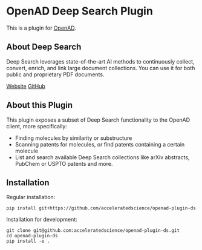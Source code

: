# OpenAD Deep Search Plugin

This is a plugin for [OpenAD]().

## About Deep Search

Deep Search leverages state-of-the-art AI methods to continuously collect, convert, enrich, and link large document collections. You can use it for both public and proprietary PDF documents.

[Website](https://ds4sd.github.io/)
[GitHub](https://github.com/DS4SD)

## About this Plugin

This plugin exposes a subset of Deep Search functionality to the OpenAD client, more specifically:
- Finding molecules by similarity or substructure
- Scanning patents for molecules, or find patents containing a certain molecule
- List and search available Deep Search collections like arXiv abstracts, PubChem or USPTO patents and more.


## Installation

Regular installation:

    pip install git+https://github.com/acceleratedscience/openad-plugin-ds

Installation for development:

    git clone git@github.com:acceleratedscience/openad-plugin-ds.git
    cd openad-plugin-ds
    pip install -e .